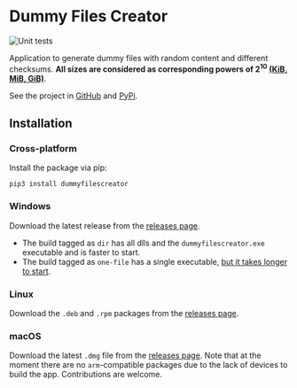 # Dummy Files Creator

![Unit tests](https://github.com/matuzalemmuller/dummy-files-creator/actions/workflows/unit-tests.yml/badge.svg)

Application to generate dummy files with random content and different checksums. **All sizes are considered as corresponding powers of 2<sup>10</sup> [(KiB, MiB, GiB)](https://en.wikipedia.org/wiki/Orders_of_magnitude_(data))**.

See the project in [GitHub](https://github.com/matuzalemmuller/dummy-files-creator) and [PyPi](https://pypi.org/project/dummyfilescreator/).

## Installation

### Cross-platform

Install the package via pip:

```
pip3 install dummyfilescreator
```

### Windows

Download the latest release from the [releases page](https://github.com/matuzalemmuller/dummy-files-creator/releases).
* The build tagged as `dir` has all dlls and the `dummyfilescreator.exe` executable and is faster to start.
* The build tagged as `one-file` has a single executable, [but it takes longer to start](https://pyinstaller.org/en/stable/operating-mode.html#bundling-to-one-file).

### Linux

Download the `.deb` and `.rpm` packages from the [releases page](https://github.com/matuzalemmuller/dummy-files-creator/releases).

### macOS

Download the latest `.dmg` file from the [releases page](https://github.com/matuzalemmuller/dummy-files-creator/releases). Note that at the moment there are no `arm`-compatible packages due to the lack of devices to build the app. Contributions are welcome.
